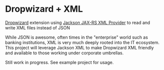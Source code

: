 Dropwizard + XML
================

[Dropwizard](https://github.com/dropwizard/dropwizard) extension using [Jackson JAX-RS XML Provider](https://github.com/FasterXML/jackson-jaxrs-xml-provider) to read and write XML files instead of JSON

While JSON is awesome, often times in the "enterprise" world such as banking institutions, XML is very much deeply rooted into the IT ecosystem. This project will leverage Jackson XML to make Dropwizard XML friendly and available to those working under corporate umbrellas.

Still work in progress. See example project for usage.
